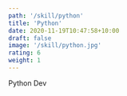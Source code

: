 ```yaml
---
path: '/skill/python'
title: 'Python'
date: 2020-11-19T10:47:58+10:00
draft: false
image: '/skill/python.jpg'
rating: 6
weight: 1
---
```


Python Dev
